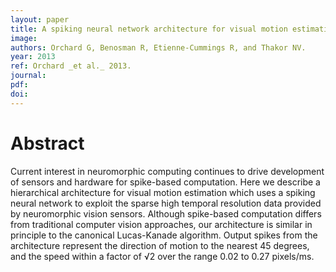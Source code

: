 ```yaml
---
layout: paper
title: A spiking neural network architecture for visual motion estimation
image:
authors: Orchard G, Benosman R, Etienne-Cummings R, and Thakor NV.
year: 2013
ref: Orchard _et al._ 2013.
journal: 
pdf: 
doi: 
---
```


# Abstract
Current interest in neuromorphic computing continues to drive development of sensors and hardware for spike-based computation. Here we describe a hierarchical architecture for visual motion estimation which uses a spiking neural network to exploit the sparse high temporal resolution data provided by neuromorphic vision sensors. Although spike-based computation differs from traditional computer vision approaches, our architecture is similar in principle to the canonical Lucas-Kanade algorithm. Output spikes from the architecture represent the direction of motion to the nearest 45 degrees, and the speed within a factor of √2 over the range 0.02 to 0.27 pixels/ms.

